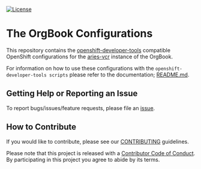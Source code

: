 [![License](https://img.shields.io/badge/License-Apache%202.0-blue.svg)](LICENSE)

# The OrgBook Configurations

This repository contains the [openshift-developer-tools](https://github.com/BCDevOps/openshift-developer-tools/tree/master/bin) compatible OpenShift configurations for the [aries-vcr](https://github.com/hyperledger/aries-vcr) instance of the OrgBook.

For information on how to use these configurations with the `openshift-developer-tools scripts` please refer to the documentation; [README.md](https://github.com/BCDevOps/openshift-developer-tools/blob/master/bin/README.md).

## Getting Help or Reporting an Issue

To report bugs/issues/feature requests, please file an [issue](../../issues).

## How to Contribute

If you would like to contribute, please see our [CONTRIBUTING](./CONTRIBUTING.md) guidelines.

Please note that this project is released with a [Contributor Code of Conduct](./CODE_OF_CONDUCT.md). 
By participating in this project you agree to abide by its terms.